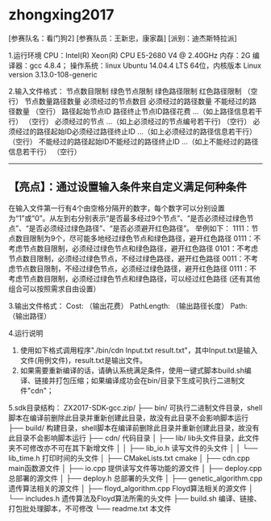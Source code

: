 # zhongxing2017
[参赛队名：看门狗2]
[参赛队员：王新忠，康家磊]
[派别：迪杰斯特拉派]

1.运行环境
CPU：Intel(R) Xeon(R) CPU E5-2680 V4 @ 2.40GHz
内存：2G
编译器：gcc 4.8.4；
操作系统：linux Ubuntu 14.04.4 LTS 64位，内核版本 Linux version 3.13.0-108-generic

2.输入文件格式：
节点数目限制  绿色节点限制  绿色路径限制  红色路径限制
（空行）
节点数量路径数量 必须经过的节点数目 必须经过的路径数量 不能经过的路径数量
（空行）
路径起始节点ID 路径终止节点ID路径花费
…（如上路径信息若干行）
（空行）
必须经过的节点
…（如上必须经过的节点编号若干行)
（空行）
必须经过的路径起始ID必须经过路径终止ID
…（如上必须经过的路径信息若干行）
（空行）
不能经过的路径起始ID不能经过的路径终止ID
…（如上不能经过的路径信息若干行）
（空行）

---------------------------------------------
【亮点】：通过设置输入条件来自定义满足何种条件
---------------------------------------------
在输入文件第一行有4个由空格分隔开的数字，每个数字可以分别设置为“1”或“0”。从左到右分别表示“是否最多经过9个节点”、“是否必须经过绿色节点”、“是否必须经过绿色路径”、“是否必须避开红色路径”。
举例如下：
1111：节点数目限制为9个，尽可能多地经过绿色节点和绿色路径，避开红色路径
0111：不考虑节点数目限制，必须经过绿色节点和绿色路径，避开红色路径
0101：不考虑节点数目限制，必须经过绿色节点，不经过绿色路径，避开红色路径
0011：不考虑节点数目限制，不经过绿色节点，必须经过绿色路径，避开红色路径
0111：不考虑节点数目限制，必须经过绿色节点和绿色路径，可以经过红色路径
(还有其他组合可以按照需求自由设置）

3.输出文件格式：
Cost: （输出花费）
PathLength: （输出路径长度）
Path: （输出路径）

4.运行说明
1) 使用如下格式调用程序"./bin/cdn Input.txt result.txt"，其中Input.txt是输入文件(用例文件)，result.txt是输出文件。
2) 如果需要重新编译的话，请确认系统满足条件，使用一键式脚本build.sh编译、链接并打包压缩；如果编译成功会在bin/目录下生成可执行二进制文件"cdn"；

5.sdk目录结构：
    ZX2017-SDK-gcc.zip/
    ├── bin/                         可执行二进制文件目录，shell脚本在编译前删除此目录并重新创建此目录，故没有此目录不会影响脚本运行
    ├── build/                       构建目录，shell脚本在编译前删除此目录并重新创建此目录，故没有此目录不会影响脚本运行
    ├── cdn/                         代码目录
    │     ├── lib/                   lib头文件目录，此文件夹不可修改亦不可在其下新增文件
    │     │     ├── lib_io.h         读写文件的头文件
    │     │     └── lib_time.h       打印时间的头文件
    │     ├── CMakeLists.txt         cmake
    │     ├── cdn.cpp                main函数源文件
    │     ├── io.cpp                 提供读写文件等功能的源文件
    │     ├── deploy.cpp             总部署的源文件
    │     ├── deploy.h               总部署的头文件
    │     ├── genetic_algorithm.cpp  遗传算法相关的源文件
    │     ├── floyd_algorithm.cpp    Floyd算法相关的源文件
    │     └── includes.h	     遗传算法及Floyd算法所需的头文件
    ├── build.sh                     编译、链接、打包批处理脚本，不可修改
    └── readme.txt                   本文件 
